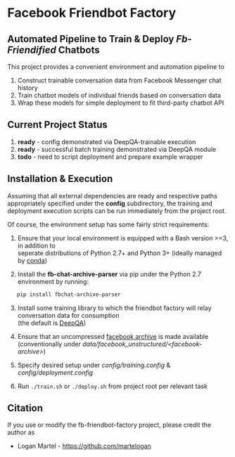 # Facebook Friendbot Factory

## Automated Pipeline to Train & Deploy _Fb-Friendified_ Chatbots

This project provides a convenient environment and automation pipeline
to 
1. Construct trainable conversation data from Facebook Messenger chat history
2. Train chatbot models of  individual friends based on conversation data
3. Wrap these models for simple deployment to fit third-party chatbot API

## Current Project Status

1. **ready** - config demonstrated via DeepQA-trainable execution
2. **ready** - successful batch training demonstrated via DeepQA module
3. **todo** - need to script deployment and prepare example wrapper

## Installation & Execution

Assuming that all external dependencies are ready and respective paths 
appropriately specified under the **config** subdirectory, the training
and deployment execution scripts can be run immediately from the project root.

Of course, the environment setup has some fairly strict requirements: 

1. Ensure that your local environment is equipped with a Bash version >=3, in addition to <br>
seperate distributions of Python 2.7+ and Python 3+ (ideally managed by [conda](https://docs.continuum.io/anaconda/))


2. Install the **fb-chat-archive-parser** via pip under the Python 2.7 environment by running:
```bash
   pip install fbchat-archive-parser
```

3. Install some training library to which the friendbot factory will relay conversation data for consumption 
<br> (the default is [DeepQA](https://github.com/Conchylicultor/DeepQA))

4. Ensure that an uncompressed 
[facebook archive](https://www.facebook.com/help/212802592074644?helpref=uf_permalink)
is made available <br> (conventionally under _data/facebook_unstructured/\<facebook-archive\>_)

4. Specify desired setup under _config/training.config_ & _config/deployment.config_

5. Run `./train.sh` or `./deploy.sh` from project root per relevant task


## Citation

If you use or modify the fb-friendbot-factory project, please credit the author as

* Logan Martel - https://github.com/martelogan
